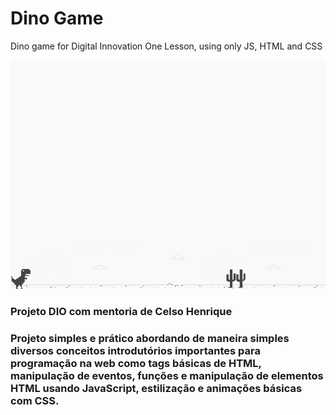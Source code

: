 # Dino Game 
Dino game for Digital Innovation One Lesson, using only JS, HTML and CSS

![screenshot](example.png?raw=true "screenshot")

### Projeto DIO com mentoria de Celso Henrique

### Projeto simples e prático abordando de maneira simples diversos conceitos introdutórios importantes para programação na web como tags básicas de HTML, manipulação de eventos, funções e manipulação de elementos HTML usando JavaScript, estilização e animações básicas com CSS.

